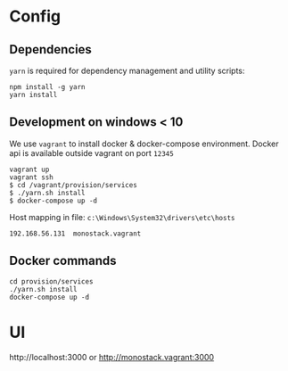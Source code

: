 # Config

## Dependencies

`yarn` is required for dependency management and utility scripts:
```
npm install -g yarn
yarn install
```

## Development on windows < 10

We use `vagrant` to install docker & docker-compose environment. Docker api is available outside vagrant on port `12345`

```
vagrant up
vagrant ssh
$ cd /vagrant/provision/services
$ ./yarn.sh install
$ docker-compose up -d
```

Host mapping in file: `c:\Windows\System32\drivers\etc\hosts`
```
192.168.56.131	monostack.vagrant
```

## Docker commands

```
cd provision/services
./yarn.sh install
docker-compose up -d
```

# UI

http://localhost:3000 or http://monostack.vagrant:3000